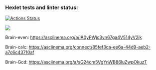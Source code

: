 ### Hexlet tests and linter status:
[![Actions Status](https://github.com/AnnRomm/php-project-45/actions/workflows/hexlet-check.yml/badge.svg)](https://github.com/AnnRomm/php-project-45/actions)

<a href="https://codeclimate.com/github/AnnRomm/php-project-45/maintainability"><img src="https://api.codeclimate.com/v1/badges/1784e9be3f93c45d724d/maintainability" /></a>

Brain-even:
https://asciinema.org/a/lA0yPWjc3vn67ga4V514yV2jk

Brain-calc:
https://asciinema.org/connect/85fef3ca-ee6a-44d9-aeb2-a7c6c43710af

Brain-Gcd:
https://asciinema.org/a/sG24cm5VgYnWB86luZwpOkuzT
